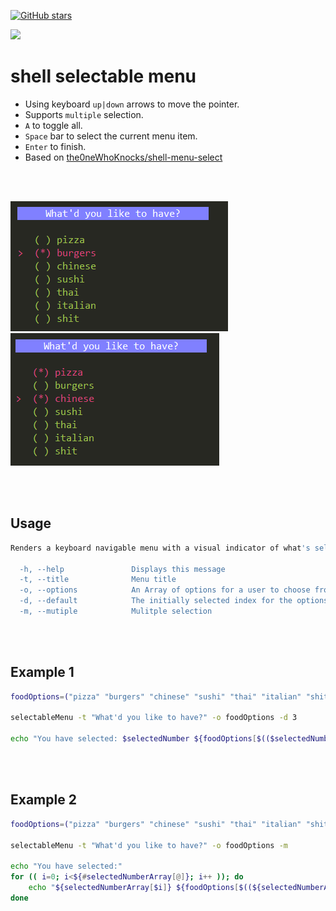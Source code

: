  [![GitHub stars](https://img.shields.io/github/stars/SenmiCloud/shell-selectable-menu.svg?style=social&label=Star&maxAge=2592000)](https://github.com/SenmiCloud/shell-selectable-menu)

<img src="https://avatars.githubusercontent.com/u/54386046?v=4" width="120"/>

# shell selectable menu
- Using keyboard `up|down` arrows to move the pointer.
- Supports `multiple` selection.
- `A` to toggle all.
- `Space` bar to select the current menu item.
- `Enter` to finish.
- Based on [the0neWhoKnocks/shell-menu-select](https://github.com/the0neWhoKnocks/shell-menu-select)

<br><br>


<img src="https://github.com/SenmiCloud/shell-selectable-menu/blob/main/assets/asset1.png?raw=true"/>
<br>
<img src="https://github.com/SenmiCloud/shell-selectable-menu/blob/main/assets/asset2.png?raw=true"/>

<br><br>

## Usage
```bash
Renders a keyboard navigable menu with a visual indicator of what's selected.

  -h, --help               Displays this message
  -t, --title              Menu title
  -o, --options            An Array of options for a user to choose from
  -d, --default            The initially selected index for the options
  -m, --mutiple            Mulitple selection
```

<br><br>

## Example 1
```bash
foodOptions=("pizza" "burgers" "chinese" "sushi" "thai" "italian" "shit")

selectableMenu -t "What'd you like to have?" -o foodOptions -d 3

echo "You have selected: $selectedNumber ${foodOptions[$(($selectedNumber-1))]}"
```
<br><br>
## Example 2
```bash
foodOptions=("pizza" "burgers" "chinese" "sushi" "thai" "italian" "shit")

selectableMenu -t "What'd you like to have?" -o foodOptions -m

echo "You have selected:"
for (( i=0; i<${#selectedNumberArray[@]}; i++ )); do
    echo "${selectedNumberArray[$i]} ${foodOptions[$((${selectedNumberArray[$i]}-1))]}"
done
```